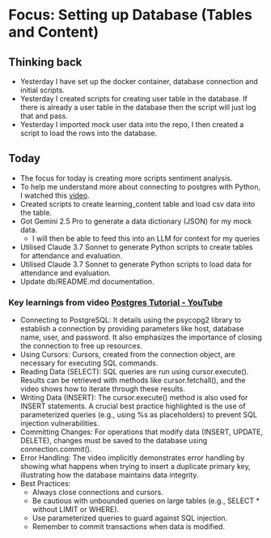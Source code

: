 # Focus: Setting up Database (Tables and Content)
## Thinking back
- Yesterday I have set up the docker container, database connection and initial scripts.
- Yesterday I created scripts for creating user table in the database. If there is already a user table in the database then the script will just log that and pass.
- Yesterday I imported mock user data into the repo, I then created a script to load the rows into the database.

## Today
- The focus for today is creating more scripts sentiment analysis.
- To help me understand more about connecting to postgres with Python, I watched this [video](https://www.youtube.com/watch?v=2PDkXviEMD0).
- Created scripts to create learning_content table and load csv data into the table.
- Got Gemini 2.5 Pro to generate a data dictionary (JSON) for my mock data.
    - I will then be able to feed this into an LLM for context for my queries
- Utilised Claude 3.7 Sonnet to generate Python scripts to create tables for attendance and evaluation.
- Utilised Claude 3.7 Sonnet to generate Python scripts to load data for attendance and evaluation.
- Update db/README.md documentation.

### Key learnings from video [Postgres Tutorial - YouTube](https://www.youtube.com/watch?v=2PDkXviEMD0)
- Connecting to PostgreSQL: It details using the psycopg2 library to establish a connection by providing parameters like host, database name, user, and password. It also emphasizes the importance of closing the connection to free up resources.
- Using Cursors: Cursors, created from the connection object, are necessary for executing SQL commands. 
- Reading Data (SELECT): SQL queries are run using cursor.execute(). Results can be retrieved with methods like cursor.fetchall(), and the video shows how to iterate through these results.
- Writing Data (INSERT): The cursor.execute() method is also used for INSERT statements. A crucial best practice highlighted is the use of parameterized queries (e.g., using %s as placeholders) to prevent SQL injection vulnerabilities.
- Committing Changes: For operations that modify data (INSERT, UPDATE, DELETE), changes must be saved to the database using connection.commit().
- Error Handling: The video implicitly demonstrates error handling by showing what happens when trying to insert a duplicate primary key, illustrating how the database maintains data integrity.
- Best Practices:
    - Always close connections and cursors.
    - Be cautious with unbounded queries on large tables (e.g., SELECT * without LIMIT or WHERE).
    - Use parameterized queries to guard against SQL injection.
    - Remember to commit transactions when data is modified.
